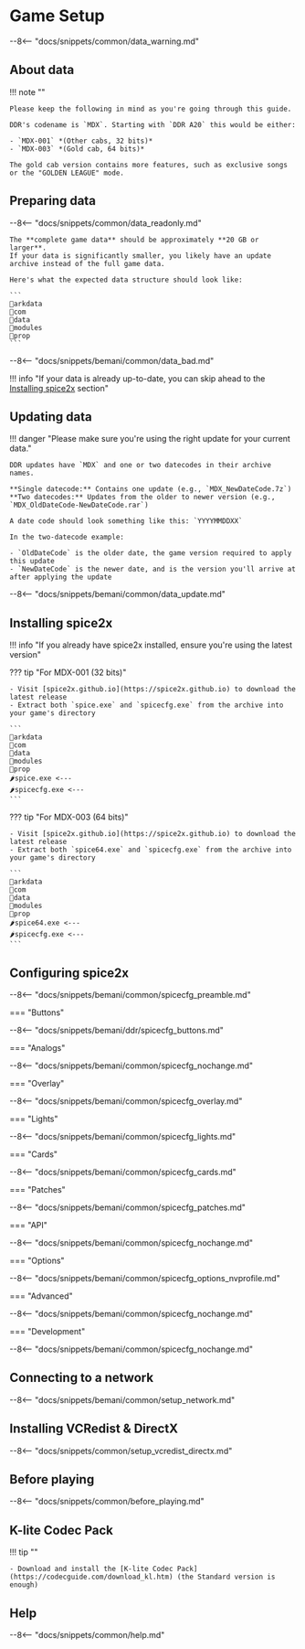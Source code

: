 # Game Setup

--8<-- "docs/snippets/common/data_warning.md"

## About data

!!! note ""

	Please keep the following in mind as you're going through this guide.  

	DDR's codename is `MDX`. Starting with `DDR A20` this would be either:

	- `MDX-001` *(Other cabs, 32 bits)*
	- `MDX-003` *(Gold cab, 64 bits)*

	The gold cab version contains more features, such as exclusive songs or the "GOLDEN LEAGUE" mode.

## Preparing data

--8<-- "docs/snippets/common/data_readonly.md"

	The **complete game data** should be approximately **20 GB or larger**.  
	If your data is significantly smaller, you likely have an update archive instead of the full game data.

	Here's what the expected data structure should look like: 

	```
	📂arkdata
	📂com
	📂data
	📂modules
	📂prop
	```

--8<-- "docs/snippets/bemani/common/data_bad.md"

!!! info "If your data is already up-to-date, you can skip ahead to the [Installing spice2x](#installing-spice2x) section"

## Updating data

!!! danger "Please make sure you're using the right update for your current data."

	DDR updates have `MDX` and one or two datecodes in their archive names.

	**Single datecode:** Contains one update (e.g., `MDX_NewDateCode.7z`)  
	**Two datecodes:** Updates from the older to newer version (e.g., `MDX_OldDateCode-NewDateCode.rar`)

	A date code should look something like this: `YYYYMMDDXX`

	In the two-datecode example:

	- `OldDateCode` is the older date, the game version required to apply this update
	- `NewDateCode` is the newer date, and is the version you'll arrive at after applying the update

--8<-- "docs/snippets/bemani/common/data_update.md"

## Installing spice2x

!!! info "If you already have spice2x installed, ensure you're using the latest version"

??? tip "For MDX-001 (32 bits)"

	- Visit [spice2x.github.io](https://spice2x.github.io) to download the latest release
	- Extract both `spice.exe` and `spicecfg.exe` from the archive into your game's directory
  
	```
	📂arkdata
	📂com
	📂data
	📂modules
	📂prop
	🌶️spice.exe <---
	🌶️spicecfg.exe <---
	```

??? tip "For MDX-003 (64 bits)"

	- Visit [spice2x.github.io](https://spice2x.github.io) to download the latest release
	- Extract both `spice64.exe` and `spicecfg.exe` from the archive into your game's directory
  
	```
	📂arkdata
	📂com
	📂data
	📂modules
	📂prop
	🌶️spice64.exe <---
	🌶️spicecfg.exe <---
	```

## Configuring spice2x

--8<-- "docs/snippets/bemani/common/spicecfg_preamble.md"

=== "Buttons"

--8<-- "docs/snippets/bemani/ddr/spicecfg_buttons.md"
  
=== "Analogs"

--8<-- "docs/snippets/bemani/common/spicecfg_nochange.md"

=== "Overlay"

--8<-- "docs/snippets/bemani/common/spicecfg_overlay.md"

=== "Lights"

--8<-- "docs/snippets/bemani/common/spicecfg_lights.md"

=== "Cards"

--8<-- "docs/snippets/bemani/common/spicecfg_cards.md"

=== "Patches"

--8<-- "docs/snippets/bemani/common/spicecfg_patches.md"

=== "API"

--8<-- "docs/snippets/bemani/common/spicecfg_nochange.md"

=== "Options"

--8<-- "docs/snippets/bemani/common/spicecfg_options_nvprofile.md"

=== "Advanced"

--8<-- "docs/snippets/bemani/common/spicecfg_nochange.md"

=== "Development"

--8<-- "docs/snippets/bemani/common/spicecfg_nochange.md"

## Connecting to a network

--8<-- "docs/snippets/bemani/common/setup_network.md"


## Installing VCRedist & DirectX

--8<-- "docs/snippets/common/setup_vcredist_directx.md"

## Before playing

--8<-- "docs/snippets/common/before_playing.md"

## K-lite Codec Pack

!!! tip ""	

	- Download and install the [K-lite Codec Pack](https://codecguide.com/download_kl.htm) (the Standard version is enough)

## Help

--8<-- "docs/snippets/common/help.md"